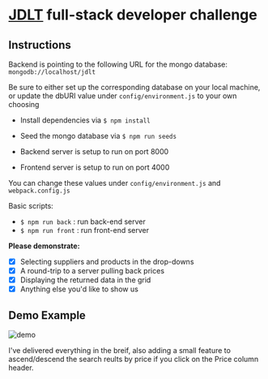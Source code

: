 # [JDLT](https://jdlt.co.uk) full-stack developer challenge

## Instructions
Backend is pointing to the following URL for the mongo database:
``` mongodb://localhost/jdlt ```

Be sure to either set up the corresponding database on your local machine, or update the dbURI value under `config/environment.js` to your own choosing

- Install dependencies via `$ npm install`
- Seed the mongo database via `$ npm run seeds`

- Backend server is setup to run on port 8000
- Frontend server is setup to run on port 4000

You can change these values under `config/environment.js` and `webpack.config.js`

Basic scripts:
- `$ npm run back` : run back-end server
- `$ npm run front` : run front-end server


**Please demonstrate:**
- [x] Selecting suppliers and products in the drop-downs
- [x] A round-trip to a server pulling back prices
- [x] Displaying the returned data in the grid
- [x] Anything else you'd like to show us

## Demo Example

![demo](demo.png)

I've delivered everything in the breif, also adding a small feature to ascend/descend the search reults by price if you click on the Price column header.